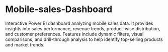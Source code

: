 # Mobile-sales-Dashboard
Interactive Power BI dashboard analyzing mobile sales data. It provides insights into sales performance, revenue trends, product-wise distribution, and customer preferences. Features include dynamic filters, visual comparisons, and drill-through analysis to help identify top-selling products and market trends.
